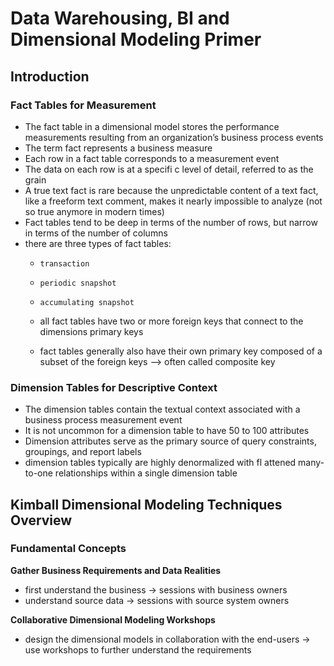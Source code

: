 # Data Warehousing, BI and Dimensional Modeling Primer
## Introduction
### Fact Tables for Measurement
- The fact table in a dimensional model stores the performance measurements resulting
from an organization’s business process events
- The term fact represents a business measure
- Each row in a fact table corresponds to a measurement event
- The data on each row is at a specifi c level of detail, referred to as the grain
- A true text fact is rare because the unpredictable content of a text fact, like a freeform text comment, makes it nearly impossible to analyze (not so true anymore in modern times)
- Fact tables tend to be deep in terms of the number of rows, but narrow in terms of the number of columns
- there are three types of fact tables:
    - `transaction`
    - `periodic snapshot`
    - `accumulating snapshot`

    - all fact tables have two or more foreign keys that connect to the dimensions primary keys
    - fact tables generally also have their own primary key composed of a subset of the foreign keys --> often called composite key

###  Dimension Tables for Descriptive Context
- The dimension tables contain the textual context associated with a business process measurement event
- It is not uncommon for a dimension table to have 50 to 100 attributes
- Dimension attributes serve as the primary source of query constraints, groupings, and report labels
- dimension tables typically are highly denormalized with fl attened many-to-one relationships within a single dimension table


## Kimball Dimensional Modeling Techniques Overview
### Fundamental Concepts
**Gather Business Requirements and Data Realities**
- first understand the business -> sessions with business owners
- understand source data -> sessions with source system owners

**Collaborative Dimensional Modeling Workshops**
- design the dimensional models in collaboration with the end-users -> use workshops to further understand the requirements


